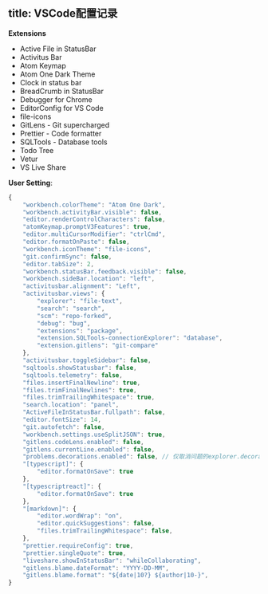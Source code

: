 title: VSCode配置记录
---

**Extensions**
- Active File in StatusBar
- Activitus Bar
- Atom Keymap
- Atom One Dark Theme
- Clock in status bar
- BreadCrumb in StatusBar
- Debugger for Chrome
- EditorConfig for VS Code
- file-icons
- GitLens - Git supercharged
- Prettier - Code formatter
- SQLTools - Database tools
- Todo Tree
- Vetur
- VS Live Share

**User Setting**:
```javascript
{
    "workbench.colorTheme": "Atom One Dark",
    "workbench.activityBar.visible": false,
    "editor.renderControlCharacters": false,
    "atomKeymap.promptV3Features": true,
    "editor.multiCursorModifier": "ctrlCmd",
    "editor.formatOnPaste": false,
    "workbench.iconTheme": "file-icons",
    "git.confirmSync": false,
    "editor.tabSize": 2,
    "workbench.statusBar.feedback.visible": false,
    "workbench.sideBar.location": "left",
    "activitusbar.alignment": "Left",
    "activitusbar.views": {
        "explorer": "file-text",
        "search": "search",
        "scm": "repo-forked",
        "debug": "bug",
        "extensions": "package",
        "extension.SQLTools-connectionExplorer": "database",
        "extension.gitlens": "git-compare"
    },
    "activitusbar.toggleSidebar": false,
    "sqltools.showStatusbar": false,
    "sqltools.telemetry": false,
    "files.insertFinalNewline": true,
    "files.trimFinalNewlines": true,
    "files.trimTrailingWhitespace": true,
    "search.location": "panel",
    "ActiveFileInStatusBar.fullpath": false,
    "editor.fontSize": 14,
    "git.autofetch": false,
    "workbench.settings.useSplitJSON": true,
    "gitlens.codeLens.enabled": false,
    "gitlens.currentLine.enabled": false,
    "problems.decorations.enabled": false, // 仅取消问题的explorer.decorations
    "[typescript]": {
        "editor.formatOnSave": true
    },
    "[typescriptreact]": {
        "editor.formatOnSave": true
    },
    "[markdown]": {
        "editor.wordWrap": "on",
        "editor.quickSuggestions": false,
        "files.trimTrailingWhitespace": false,
    },
    "prettier.requireConfig": true,
    "prettier.singleQuote": true,
    "liveshare.showInStatusBar": "whileCollaborating",
    "gitlens.blame.dateFormat": "YYYY-DD-MM",
    "gitlens.blame.format": "${date|10?} ${author|10-}",
}
```
